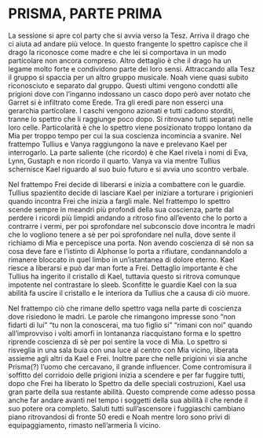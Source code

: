 # PRISMA, PARTE PRIMA

La sessione si apre col party che si avvia verso la Tesz. Arriva il drago che ci aiuta ad andare più veloce. In questo frangente lo spettro capisce che il drago la riconosce come madre e che lei si comportava in un modo particolare non ancora compreso. Altro dettaglio è che il drago ha un legame molto forte e condividono parte dei loro sensi. Attraccando alla Tesz il gruppo si spaccia per un altro gruppo musicale. Noah viene quasi subito riconosciuto e separato dal gruppo.  Questi ultimi vengono condotti alle prigioni dove con l’inganno indossano un casco dopo però aver notato che Garret si è infiltrato come Erede. Tra gli eredi pare non esserci una gerarchia particolare. I caschi vengono azionati e tutti cadono storditi, tranne lo spettro che li raggiunge poco dopo. Si ritrovano tutti separati nelle loro celle. Particolarità è che lo spettro viene posizionato troppo lontano da Mia per troppo tempo per cui la sua coscienza incomincia a svanire. Nel frattempo Tullius e Vanya raggiungono la nave e prelevano Kael per interrogarlo. La parte saliente (che ricordo) è che Kael rivela i nomi di Eva, Lynn, Gustaph e non ricordo il quarto. Vanya va via mentre Tullius schernisce Kael riguardo al suo buio futuro e si avvia uno scontro verbale.

Nel frattempo Frei decide di liberarsi e inizia a combattere con le guardie. Tullius spazientito decide di lasciare Kael per iniziare a torturare i prigionieri quando incontra Frei che inizia a fargli male. Nel frattempo lo spettro scende sempre in meandri più profondi della sua coscienza, parte dal perdere i ricordi più limpidi andando a ritroso fino all’evento che lo porto a contrarre i vermi, per poi sprofondare nel subconscio dove incontra le madri che lo vogliono tenere a sè per poi sprofondare nel nulla, dove sente il richiamo di Mia e percepisce una porta. Non avendo coscienza di sè non sa cosa deve fare e l’istinto di Alphonse lo porta a rifiutare, condannandolo a rimanere bloccato in quel limbo in un’istantanea di dolore eterno. Kael riesce a liberarsi e può dar man forte a Frei. Dettaglio importante è che Tullius ha ingerito il cristallo di Kael, tuttavia questo si ritrova comunque impotente nel contrastare lo sleeb. Sconfitte le guardie Kael con la sua abilità fa uscire il cristallo e le interiora da Tullius che a causa di ciò muore.

Nel frattempo ciò che rimane dello spettro vaga nella parte di coscienza dove risiedono le madri. Le parole che rimangono impresse sono “non fidarti di lui” “tu non la conoscerai, ma tuo figlio si” “rimani con noi” quando all’improvviso i volti amorfi in lontananza riacquistano forma e lo spettro riprende coscienza di sè per poi sentire la voce di Mia. Lo spettro si risveglia in una sala buia con una luce al centro con Mia vicino, liberata assieme agli altri  da Kael e Frei. Inoltre pare che nelle prigioni vi sia anche Prisma(?) l’uomo che cercavano, il grande influencer. Come contromisura il soffitto del corridoio delle prigioni inizia a scendere e per far fuggire tutti, dopo che Frei ha liberato lo Spettro da delle speciali costruzioni, Kael usa gran parte della sua restante abilità. Questo comprende come adesso possa anche far andare avanti nel tempo i soggetti della sua abilità il che rende il suo potere ora completo. Saluti tutti sull’ascensore i fuggiaschi cambiano piano ritrovandosi di fronte 50 eredi e Noah mentre loro sono  privi di equipaggiamento, rimasto nell’armeria lì vicino.
